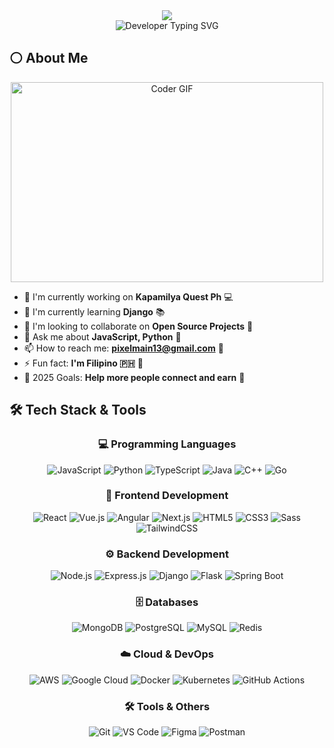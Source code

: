 <div align="center">
<img src="https://capsule-render.vercel.app/api?type=waving&color=gradient&customColorList=12&height=280&section=header&text=Hi%20there!%20👋&fontSize=45&fontColor=ffffff&animation=fadeIn&fontAlignY=38&desc=I%27m%20Mark%20Opos%20%E2%80%94%20Aspiring%20Full-Stack%20Web%20Developer&descAlign=50&descAlignY=55" />
</div>

<div align="center">
<img src="https://readme-typing-svg.herokuapp.com?font=Fira+Code&pause=1000&color=00ADB5&center=true&vCenter=true&width=800&lines=🚀+Aspiring+Full+Stack+Web+Developer;💡+Focused+on+Real-World+Solutions%2C+Not+Hype;🤖+AI-Enhanced+Problem+Solver+%7C+Code+with+Context;🌱+Learning+Django%2C+React%2C+Tailwind+%26+More;🛠️+Building+the+IIHCollege+Portal+Project;🌟+Open+Source+Contributor+in+Progress;🎯+Always+Improving+Through+Experimentation;💬+Python%2C+HTML%2C+JavaScript+%7C+Let%27s+Talk+Tech;📚+Building+Not+Just+Skills%2C+But+Systems;🌈+Accessible%2C+Inclusive+Web+Design+Matters;🎨+UI%2FUX+That+Feels+Right%2C+Not+Just+Looks+Good;⚡+Code.+Break.+Fix.+Refactor.+Repeat.;🎪+Experimenting+with+Ideas%2C+Not+Just+Code;🔓+Learning+in+Public+%7C+Sharing+the+Journey;🏗️+Projects+That+Help+People%2C+Not+Just+Win+Followers;🧭+Guided+by+Curiosity+%26+Clarity;🌀+Building+With+Focus%2C+Not+FOMO" alt="Developer Typing SVG" />
</div>

## ⚪ About Me

<div align="center">
  <img src="https://media.giphy.com/media/SWoSkN6DxTszqIKEqv/giphy.gif" alt="Coder GIF" width="500" height="320">
</div>

- 🔭 I'm currently working on **Kapamilya Quest Ph** 💻
- 🌱 I'm currently learning **Django** 📚
- 👯 I'm looking to collaborate on **Open Source Projects** 🤝
- 💬 Ask me about **JavaScript, Python** 💭
- 📫 How to reach me: **pixelmain13@gmail.com** 📧
- ⚡ Fun fact: **I'm Filipino 🇵🇭** 🎉
- 🎯 2025 Goals: **Help more people connect and earn** 🌟

## 🛠️ Tech Stack & Tools

<div align="center">

### 💻 Programming Languages
![JavaScript](https://img.shields.io/badge/-JavaScript-F7DF1E?style=for-the-badge&logo=javascript&logoColor=black)
![Python](https://img.shields.io/badge/-Python-3776AB?style=for-the-badge&logo=python&logoColor=white)
![TypeScript](https://img.shields.io/badge/-TypeScript-007ACC?style=for-the-badge&logo=typescript&logoColor=white)
![Java](https://img.shields.io/badge/-Java-ED8B00?style=for-the-badge&logo=java&logoColor=white)
![C++](https://img.shields.io/badge/-C++-00599C?style=for-the-badge&logo=c%2B%2B&logoColor=white)
![Go](https://img.shields.io/badge/-Go-00ADD8?style=for-the-badge&logo=go&logoColor=white)

### 🎨 Frontend Development
![React](https://img.shields.io/badge/-React-61DAFB?style=for-the-badge&logo=react&logoColor=black)
![Vue.js](https://img.shields.io/badge/-Vue.js-4FC08D?style=for-the-badge&logo=vue.js&logoColor=white)
![Angular](https://img.shields.io/badge/-Angular-DD0031?style=for-the-badge&logo=angular&logoColor=white)
![Next.js](https://img.shields.io/badge/-Next.js-000000?style=for-the-badge&logo=next.js&logoColor=white)
![HTML5](https://img.shields.io/badge/-HTML5-E34F26?style=for-the-badge&logo=html5&logoColor=white)
![CSS3](https://img.shields.io/badge/-CSS3-1572B6?style=for-the-badge&logo=css3&logoColor=white)
![Sass](https://img.shields.io/badge/-Sass-CC6699?style=for-the-badge&logo=sass&logoColor=white)
![TailwindCSS](https://img.shields.io/badge/-TailwindCSS-38B2AC?style=for-the-badge&logo=tailwind-css&logoColor=white)

### ⚙️ Backend Development
![Node.js](https://img.shields.io/badge/-Node.js-339933?style=for-the-badge&logo=node.js&logoColor=white)
![Express.js](https://img.shields.io/badge/-Express.js-000000?style=for-the-badge&logo=express&logoColor=white)
![Django](https://img.shields.io/badge/-Django-092E20?style=for-the-badge&logo=django&logoColor=white)
![Flask](https://img.shields.io/badge/-Flask-000000?style=for-the-badge&logo=flask&logoColor=white)
![Spring Boot](https://img.shields.io/badge/-Spring%20Boot-6DB33F?style=for-the-badge&logo=spring-boot&logoColor=white)

### 🗄️ Databases
![MongoDB](https://img.shields.io/badge/-MongoDB-47A248?style=for-the-badge&logo=mongodb&logoColor=white)
![PostgreSQL](https://img.shields.io/badge/-PostgreSQL-336791?style=for-the-badge&logo=postgresql&logoColor=white)
![MySQL](https://img.shields.io/badge/-MySQL-4479A1?style=for-the-badge&logo=mysql&logoColor=white)
![Redis](https://img.shields.io/badge/-Redis-DC382D?style=for-the-badge&logo=redis&logoColor=white)

### ☁️ Cloud & DevOps
![AWS](https://img.shields.io/badge/-AWS-232F3E?style=for-the-badge&logo=amazon-aws&logoColor=white)
![Google Cloud](https://img.shields.io/badge/-Google%20Cloud-4285F4?style=for-the-badge&logo=google-cloud&logoColor=white)
![Docker](https://img.shields.io/badge/-Docker-2496ED?style=for-the-badge&logo=docker&logoColor=white)
![Kubernetes](https://img.shields.io/badge/-Kubernetes-326CE5?style=for-the-badge&logo=kubernetes&logoColor=white)
![GitHub Actions](https://img.shields.io/badge/-GitHub%20Actions-2088FF?style=for-the-badge&logo=github-actions&logoColor=white)

### 🛠️ Tools & Others
![Git](https://img.shields.io/badge/-Git-F05032?style=for-the-badge&logo=git&logoColor=white)
![VS Code](https://img.shields.io/badge/-VS%20Code-007ACC?style=for-the-badge&logo=visual-studio-code&logoColor=white)
![Figma](https://img.shields.io/badge/-Figma-F24E1E?style=for-the-badge&logo=figma&logoColor=white)
![Postman](https://img.shields.io/badge/-Postman-FF6C37?style=for-the-badge&logo=postman&logoColor=white)

</div>

